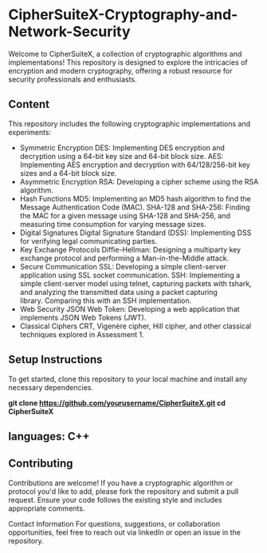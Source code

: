 # CipherSuiteX-Cryptography-and-Network-Security
Welcome to CipherSuiteX, a collection of cryptographic algorithms and implementations! This repository is designed to explore the intricacies of encryption and modern cryptography, offering a robust resource for security professionals and enthusiasts.

## Content
This repository includes the following cryptographic implementations and experiments:
- Symmetric Encryption
  DES: Implementing DES encryption and decryption using a 64-bit key size and 64-bit block size.
  AES: Implementing AES encryption and decryption with 64/128/256-bit key sizes and a 64-bit block size.
- Asymmetric Encryption
  RSA: Developing a cipher scheme using the RSA algorithm.
- Hash Functions
  MD5: Implementing an MD5 hash algorithm to find the Message Authentication Code (MAC).
  SHA-128 and SHA-256: Finding the MAC for a given message using SHA-128 and SHA-256, and measuring time consumption for varying message sizes.
- Digital Signatures
  Digital Signature Standard (DSS): Implementing DSS for verifying legal communicating parties.
- Key Exchange Protocols
  Diffie-Hellman: Designing a multiparty key exchange protocol and performing a Man-in-the-Middle attack.
- Secure Communication
  SSL: Developing a simple client-server application using SSL socket communication.
  SSH: Implementing a simple client-server model using telnet, capturing packets with tshark, and analyzing the transmitted data using a packet capturing     
  library. Comparing this with an SSH implementation.
- Web Security
  JSON Web Token: Developing a web application that implements JSON Web Tokens (JWT).
- Classical Ciphers
  CRT, Vigenère cipher, Hill cipher, and other classical techniques explored in Assessment 1.

## Setup Instructions
To get started, clone this repository to your local machine and install any necessary dependencies.

**git clone https://github.com/yourusername/CipherSuiteX.git
cd CipherSuiteX**

## languages: C++

## Contributing
Contributions are welcome! If you have a cryptographic algorithm or protocol you'd like to add, please fork the repository and submit a pull request. Ensure your code follows the existing style and includes appropriate comments.

Contact Information
For questions, suggestions, or collaboration opportunities, feel free to reach out via linkedIn or open an issue in the repository.

